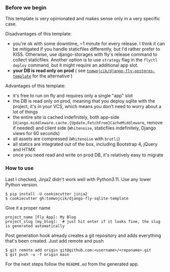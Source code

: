### Before we begin

This template is very opinionated and makes sense only in a very specific case.

Disadvantages of this template:
- you're ok with some downtime, ~1 minute for every release. I think it can be mitigated if you handle staticfiles differently, but I'd rather prefer to KISS. Otherwise, use django-storages with fly's release command to collect staticfiles. Another option is to use `strategy` flag in the `flyctl deploy` command, but it might require an additional app slot.
- **your DB is read only on prod** ( see [`tomwojcik/django-fly-postgres-template`](https://github.com/tomwojcik/django-fly-postgres-template) for the alternative )


Advantages of this template:
- it's free to run on fly and requires only a single "app" slot
- the DB is read only on prod, meaning that you deploy sqlite with the project, it's in your VCS, which means you don't need to worry about a lot of things
- the entire site is cached indefinitely, both app-side (`django.middleware.cache.{Update,FetchFrom}CacheMiddleware`, remove if needed) and client side (`Whitenoise`, staticfiles indefinitely, Django views for 60 seconds)
- all assets are compressed (`Whitenoise` with `brotli`)
- all statics are integrated out of the box, including Bootstrap 4, jQuery and HTMX
- once you need read and write on prod DB, it's relatively easy to migrate


### How to use

Last I checked, Jinja2 didn't work well with Python3.11. Use any lower Python version.

```shell
$ pip install -U cookiecutter jinja2
$ cookiecutter gh:tomwojcik/django-fly-sqlite-template
```

Give it a proper name

```shell
project_name [Fly App]: My Blog
project_slug [my_blog]:  # just hit enter if it looks fine, the slug is generated automatically
```

Post generation hook already creates a git repository and adds everything that's been created. Just add remote and push

```shell
$ git remote add origin git@github.com:<username>/<reponame>.git
$ git push -u -f origin main
```

For the next steps follow the `README.md` from the generated app.
